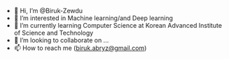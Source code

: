 - 👋 Hi, I’m @Biruk-Zewdu
- 👀 I’m interested in Machine learning/and Deep learning
- 🌱 I’m currently learning Computer Science at Korean Advanced Institute of Science and Technology
- 💞️ I’m looking to collaborate on ...
- 📫 How to reach me (biruk.abryz@gmail.com)

<!---
Biruk-Zewdu/Biruk-Zewdu is a ✨ special ✨ repository because its `README.md` (this file) appears on your GitHub profile.
You can click the Preview link to take a look at your changes.
--->
